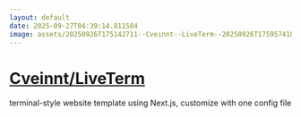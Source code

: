 ```yaml
---
layout: default
date: 2025-09-27T04:39:14.811584
image: assets/20250926T175142711--Cveinnt--LiveTerm--20250926T175957418--cropped.png
---
```


# [Cveinnt/LiveTerm](https://github.com/Cveinnt/LiveTerm)

terminal-style website template using Next.js, customize with one config file
